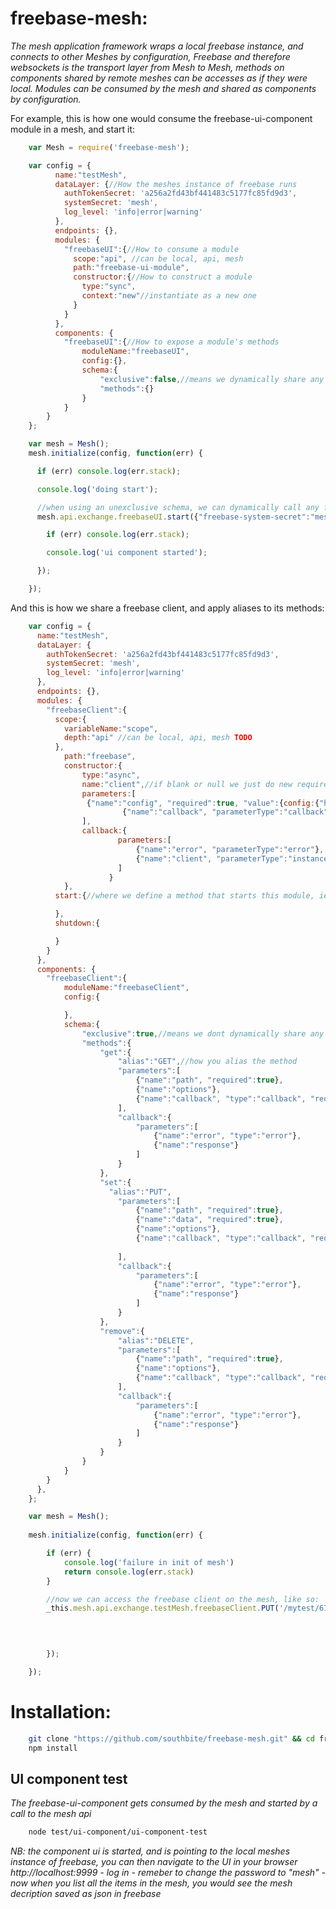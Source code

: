 freebase-mesh:
==========
*The mesh application framework wraps a local freebase instance, and connects to other Meshes by configuration, Freebase and therefore websockets is the transport layer from Mesh to Mesh, methods on components shared by remote meshes can be accesses as if they were local. Modules can be consumed by the mesh and shared as components by configuration.*

For example, this is how one would consume the freebase-ui-component module in a mesh, and start it:

```js
	var Mesh = require('freebase-mesh');

	var config = {
	      name:"testMesh",
	      dataLayer: {//How the meshes instance of freebase runs
	        authTokenSecret: 'a256a2fd43bf441483c5177fc85fd9d3',
	        systemSecret: 'mesh',
	        log_level: 'info|error|warning'
	      },
	      endpoints: {},
	      modules: {
	      	"freebaseUI":{//How to consume a module
	          scope:"api", //can be local, api, mesh
	      	  path:"freebase-ui-module",
	      	  constructor:{//How to construct a module
	            type:"sync",
	            context:"new"//instantiate as a new one
	          }
	      	}
	      },
	      components: {
	      	"freebaseUI":{//How to expose a module's methods
	      		moduleName:"freebaseUI",
	      		config:{},
	      		schema:{
	      			"exclusive":false,//means we dynamically share any method that doesnt start with _
	      			"methods":{}
	      		}
	      	}
	    }
	};

	var mesh = Mesh();
	mesh.initialize(config, function(err) {

	  if (err) console.log(err.stack);

	  console.log('doing start');

	  //when using an unexclusive schema, we can dynamically call any functions the component instance shares.
	  mesh.api.exchange.freebaseUI.start({"freebase-system-secret":"mesh"}, function(err){

	  	if (err) console.log(err.stack);

	  	console.log('ui component started');

	  });

	});
```

And this is how we share a freebase client, and apply aliases to its methods:
```js
	var config = {
	  name:"testMesh",
	  dataLayer: {
	    authTokenSecret: 'a256a2fd43bf441483c5177fc85fd9d3',
	    systemSecret: 'mesh',
	    log_level: 'info|error|warning'
	  },
	  endpoints: {},
	  modules: {
	  	"freebaseClient":{
	      scope:{
	        variableName:"scope",
	        depth:"api" //can be local, api, mesh TODO
	      },
	  		path:"freebase",
	  		constructor:{
	  			type:"async",
	  			name:"client",//if blank or null we just do new require
	  			parameters:[
	  			 {"name":"config", "required":true, "value":{config:{"host":"127.0.0.1", "port":8000, "secret":"mesh"}}},
						 {"name":"callback", "parameterType":"callback"},    
	  			],
	  			callback:{
						parameters:[
							{"name":"error", "parameterType":"error"},
		  					{"name":"client", "parameterType":"instance"}
						]
					  }
	  		},
	      start:{//where we define a method that starts this module, ie. like for the emitter TODO

	      },
	      shutdown:{

	      }
	  	}
	  },
	  components: {
	  	"freebaseClient":{
	  		moduleName:"freebaseClient",
	  		config:{

	  		},
	  		schema:{
	  			"exclusive":true,//means we dont dynamically share any other methods on the mesh
	  			"methods":{
	  				"get":{
	      				"alias":"GET",//how you alias the method
	      				"parameters":[
	      					{"name":"path", "required":true},
	      					{"name":"options"},
	      					{"name":"callback", "type":"callback", "required":true}
	      				],
	      				"callback":{
	      					"parameters":[
		  						{"name":"error", "type":"error"},
		  						{"name":"response"}
		  					]
	      				}
	      			},
	      			"set":{
	      			  "alias":"PUT",
	  				    "parameters":[
	  				   		{"name":"path", "required":true},
	  				   		{"name":"data", "required":true},
	  				   		{"name":"options"},
	              			{"name":"callback", "type":"callback", "required":true}
	  				   		
	  				   	],
	      				"callback":{
	      					"parameters":[
		  						{"name":"error", "type":"error"},
		  						{"name":"response"}
		  					]
	      				}
	      			},
	      			"remove":{
	      				"alias":"DELETE",
	  				    "parameters":[
	  				    	{"name":"path", "required":true},
	  				    	{"name":"options"},
	  				    	{"name":"callback", "type":"callback", "required":true}
	  				    ],
	      				"callback":{
	      					"parameters":[
		  						{"name":"error", "type":"error"},
		  						{"name":"response"}
		  					]
	      				}
	      			}
	      		}
	  		}
	  	}
	  },
	};

    var mesh = Mesh();
    
    mesh.initialize(config, function(err) {

	    if (err) {
	        console.log('failure in init of mesh')
	        return console.log(err.stack)
	    }

	    //now we can access the freebase client on the mesh, like so:
	    _this.mesh.api.exchange.testMesh.freebaseClient.PUT('/mytest/678687', {"test":"test1"}, {}, function(e, response){

	         

	         
	    });

    });
```

Installation:
==========
```bash
	git clone "https://github.com/southbite/freebase-mesh.git" && cd freebase-mesh
	npm install
```
UI component test
---------------
*The freebase-ui-component gets consumed by the mesh and started by a call to the mesh api*
```bash
	node test/ui-component/ui-component-test
```
*NB: the component ui is started, and is pointing to the local meshes instance of freebase, you can then navigate to the UI in your browser http://localhost:9999 - log in - remeber to change the password to "mesh" - now when you list all the items in the mesh, you would see the mesh decription saved as json in freebase*



